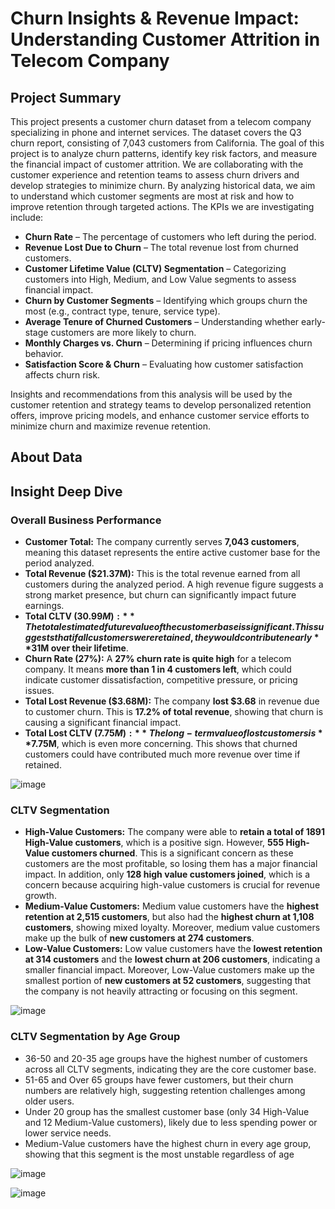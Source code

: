 # Churn Insights & Revenue Impact: Understanding Customer Attrition in Telecom Company
## Project Summary
This project presents a customer churn dataset from a telecom company specializing in phone and internet services. The dataset covers the Q3 churn report, consisting of 7,043 customers from California. The goal of this project is to analyze churn patterns, identify key risk factors, and measure the financial impact of customer attrition.
We are collaborating with the customer experience and retention teams to assess churn drivers and develop strategies to minimize churn. By analyzing historical data, we aim to understand which customer segments are most at risk and how to improve retention through targeted actions.
The KPIs we are investigating include:
- **Churn Rate** – The percentage of customers who left during the period.
- **Revenue Lost Due to Churn** – The total revenue lost from churned customers.
- **Customer Lifetime Value (CLTV) Segmentation** – Categorizing customers into High, Medium, and Low Value segments to assess financial impact.
- **Churn by Customer Segments** – Identifying which groups churn the most (e.g., contract type, tenure, service type).
- **Average Tenure of Churned Customers** – Understanding whether early-stage customers are more likely to churn.
- **Monthly Charges vs. Churn** – Determining if pricing influences churn behavior.
- **Satisfaction Score & Churn** – Evaluating how customer satisfaction affects churn risk.
  
Insights and recommendations from this analysis will be used by the customer retention and strategy teams to develop personalized retention offers, improve pricing models, and enhance customer service efforts to minimize churn and maximize revenue retention.

## About Data

## Insight Deep Dive
### Overall Business Performance
- **Customer Total:** The company currently serves **7,043 customers**, meaning this dataset represents the entire active customer base for the period analyzed.
- **Total Revenue ($21.37M):** This is the total revenue earned from all customers during the analyzed period. A high revenue figure suggests a strong market presence, but churn can significantly impact future earnings.
- **Total CLTV ($30.99M):** The total estimated future value of the customer base is significant. This suggests that if all customers were retained, they would contribute nearly **$31M over their lifetime**.
- **Churn Rate (27%):** A **27% churn rate is quite high** for a telecom company. It means **more than 1 in 4 customers left**, which could indicate customer dissatisfaction, competitive pressure, or pricing issues.
- **Total Lost Revenue ($3.68M):** The company **lost $3.68** in revenue due to customer churn. This is **17.2% of total revenue**, showing that churn is causing a significant financial impact.
- **Total Lost CLTV ($7.75M):** The long-term value of lost customers is **$7.75M**, which is even more concerning. This shows that churned customers could have contributed much more revenue over time if retained.

![image](https://github.com/user-attachments/assets/3027e826-31f7-489f-bc8c-92b75df8b08c)

### CLTV Segmentation
- **High-Value Customers:** The company were able to **retain a total of 1891 High-Value customers**, which is a positive sign. However, **555 High-Value customers churned**. This is a significant concern as these customers are the most profitable, so losing them has a major financial impact. In addition, only **128 high value customers joined**, which is a concern because acquiring high-value customers is crucial for revenue growth. 
- **Medium-Value Customers:** Medium value customers have the **highest retention at 2,515 customers**, but also had the **highest churn at 1,108 customers**, showing mixed loyalty. Moreover, medium value customers make up the bulk of **new customers at 274 customers**.
- **Low-Value Customers:** Low value customers have the **lowest retention at 314 customers** and the **lowest churn at 206 customers**, indicating a smaller financial impact. Moreover, Low-Value customers make up the smallest portion of **new customers at 52 customers**, suggesting that the company is not heavily attracting or focusing on this segment.

![image](https://github.com/user-attachments/assets/6abdc083-461f-4e96-bac1-6504bd9d5ac4)

### CLTV Segmentation by Age Group
- 36-50 and 20-35 age groups have the highest number of customers across all CLTV segments, indicating they are the core customer base.
- 51-65 and Over 65 groups have fewer customers, but their churn numbers are relatively high, suggesting retention challenges among older users.
- Under 20 group has the smallest customer base (only 34 High-Value and 12 Medium-Value customers), likely due to less spending power or lower service needs.
- Medium-Value customers have the highest churn in every age group, showing that this segment is the most unstable regardless of age

![image](https://github.com/user-attachments/assets/7611e318-4ce6-42cf-9fc3-2b3521568cb5)

![image](https://github.com/user-attachments/assets/38365d90-679b-4d5d-86f2-4f317eb6e0f2)



